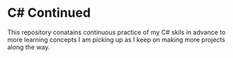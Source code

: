 # C# Continued
This repository conatains continuous practice of my C# skils in advance to more learning concepts I am picking up as I keep on making more projects along the way. 
